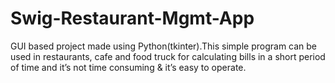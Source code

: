 # Swig-Restaurant-Mgmt-App
 GUI based project made using Python(tkinter).This simple program can be used in restaurants, cafe and food truck 
            for calculating bills in a 
            short period of time and it’s not time consuming & it’s easy to operate.
